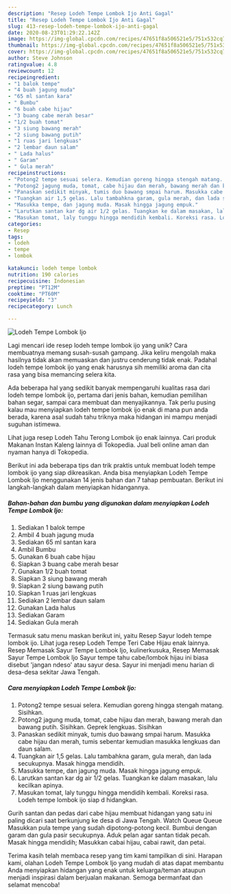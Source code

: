 ```yaml
---
description: "Resep Lodeh Tempe Lombok Ijo Anti Gagal"
title: "Resep Lodeh Tempe Lombok Ijo Anti Gagal"
slug: 413-resep-lodeh-tempe-lombok-ijo-anti-gagal
date: 2020-08-23T01:29:22.142Z
image: https://img-global.cpcdn.com/recipes/47651f8a506521e5/751x532cq70/lodeh-tempe-lombok-ijo-foto-resep-utama.jpg
thumbnail: https://img-global.cpcdn.com/recipes/47651f8a506521e5/751x532cq70/lodeh-tempe-lombok-ijo-foto-resep-utama.jpg
cover: https://img-global.cpcdn.com/recipes/47651f8a506521e5/751x532cq70/lodeh-tempe-lombok-ijo-foto-resep-utama.jpg
author: Steve Johnson
ratingvalue: 4.8
reviewcount: 12
recipeingredient:
- "1 balok tempe"
- "4 buah jagung muda"
- "65 ml santan kara"
- " Bumbu"
- "6 buah cabe hijau"
- "3 buang cabe merah besar"
- "1/2 buah tomat"
- "3 siung bawang merah"
- "2 siung bawang putih"
- "1 ruas jari lengkuas"
- "2 lembar daun salam"
- " Lada halus"
- " Garam"
- " Gula merah"
recipeinstructions:
- "Potong2 tempe sesuai selera. Kemudian goreng hingga stengah matang. Sisihkan."
- "Potong2 jagung muda, tomat, cabe hijau dan merah, bawang merah dan bawang putih. Sisihkan. Geprek lengkuas. Sisihkan"
- "Panaskan sedikit minyak, tumis duo bawang smpai harum. Masukka cabe hijau dan merah, tumis sebentar kemudian masukka lengkuas dan daun salam."
- "Tuangkan air 1,5 gelas. Lalu tambahkna garam, gula merah, dan lada secukupnya. Masak hingga mendidih."
- "Masukka tempe, dan jagung muda. Masak hingga jagung empuk."
- "Larutkan santan kar dg air 1/2 gelas. Tuangkan ke dalam masakan, lalu kecilkan apinya."
- "Masukan tomat, laly tunggu hingga mendidih kembali. Koreksi rasa. Lodeh tempe lombok ijo siap d hidangkan."
categories:
- Resep
tags:
- lodeh
- tempe
- lombok

katakunci: lodeh tempe lombok 
nutrition: 190 calories
recipecuisine: Indonesian
preptime: "PT12M"
cooktime: "PT60M"
recipeyield: "3"
recipecategory: Lunch

---
```



![Lodeh Tempe Lombok Ijo](https://img-global.cpcdn.com/recipes/47651f8a506521e5/751x532cq70/lodeh-tempe-lombok-ijo-foto-resep-utama.jpg)

Lagi mencari ide resep lodeh tempe lombok ijo yang unik? Cara membuatnya memang susah-susah gampang. Jika keliru mengolah maka hasilnya tidak akan memuaskan dan justru cenderung tidak enak. Padahal lodeh tempe lombok ijo yang enak harusnya sih memiliki aroma dan cita rasa yang bisa memancing selera kita.

Ada beberapa hal yang sedikit banyak mempengaruhi kualitas rasa dari lodeh tempe lombok ijo, pertama dari jenis bahan, kemudian pemilihan bahan segar, sampai cara membuat dan menyajikannya. Tak perlu pusing kalau mau menyiapkan lodeh tempe lombok ijo enak di mana pun anda berada, karena asal sudah tahu triknya maka hidangan ini mampu menjadi suguhan istimewa.

Lihat juga resep Lodeh Tahu Terong Lombok ijo enak lainnya. Cari produk Makanan Instan Kaleng lainnya di Tokopedia. Jual beli online aman dan nyaman hanya di Tokopedia.


Berikut ini ada beberapa tips dan trik praktis untuk membuat lodeh tempe lombok ijo yang siap dikreasikan. Anda bisa menyiapkan Lodeh Tempe Lombok Ijo menggunakan 14 jenis bahan dan 7 tahap pembuatan. Berikut ini langkah-langkah dalam menyiapkan hidangannya.

<!--inarticleads1-->

##### Bahan-bahan dan bumbu yang digunakan dalam menyiapkan Lodeh Tempe Lombok Ijo:

1. Sediakan 1 balok tempe
1. Ambil 4 buah jagung muda
1. Sediakan 65 ml santan kara
1. Ambil  Bumbu
1. Gunakan 6 buah cabe hijau
1. Siapkan 3 buang cabe merah besar
1. Gunakan 1/2 buah tomat
1. Siapkan 3 siung bawang merah
1. Siapkan 2 siung bawang putih
1. Siapkan 1 ruas jari lengkuas
1. Sediakan 2 lembar daun salam
1. Gunakan  Lada halus
1. Sediakan  Garam
1. Sediakan  Gula merah


Termasuk satu menu maskan berikut ini, yaitu Resep Sayur lodeh tempe lombok ijo. Lihat juga resep Lodeh Tempe Teri Cabe Hijau enak lainnya. Resep Memasak Sayur Tempe Lombok Ijo, kulinerkusuka, Resep Memasak Sayur Tempe Lombok Ijo Sayur tempe tahu cabe/lombok hijau ini biasa disebut &#39;jangan ndeso&#39; atau sayur desa. Sayur ini menjadi menu harian di desa-desa sekitar Jawa Tengah. 

<!--inarticleads2-->

##### Cara menyiapkan Lodeh Tempe Lombok Ijo:

1. Potong2 tempe sesuai selera. Kemudian goreng hingga stengah matang. Sisihkan.
1. Potong2 jagung muda, tomat, cabe hijau dan merah, bawang merah dan bawang putih. Sisihkan. Geprek lengkuas. Sisihkan
1. Panaskan sedikit minyak, tumis duo bawang smpai harum. Masukka cabe hijau dan merah, tumis sebentar kemudian masukka lengkuas dan daun salam.
1. Tuangkan air 1,5 gelas. Lalu tambahkna garam, gula merah, dan lada secukupnya. Masak hingga mendidih.
1. Masukka tempe, dan jagung muda. Masak hingga jagung empuk.
1. Larutkan santan kar dg air 1/2 gelas. Tuangkan ke dalam masakan, lalu kecilkan apinya.
1. Masukan tomat, laly tunggu hingga mendidih kembali. Koreksi rasa. Lodeh tempe lombok ijo siap d hidangkan.


Gurih santan dan pedas dari cabe hijau membuat hidangan yang satu ini paling dicari saat berkunjung ke desa di Jawa Tengah. Watch Queue Queue Masukkan pula tempe yang sudah dipotong-potong kecil. Bumbui dengan garam dan gula pasir secukupnya. Aduk pelan agar santan tidak pecah. Masak hingga mendidih; Masukkan cabai hijau, cabai rawit, dan petai. 

Terima kasih telah membaca resep yang tim kami tampilkan di sini. Harapan kami, olahan Lodeh Tempe Lombok Ijo yang mudah di atas dapat membantu Anda menyiapkan hidangan yang enak untuk keluarga/teman ataupun menjadi inspirasi dalam berjualan makanan. Semoga bermanfaat dan selamat mencoba!
